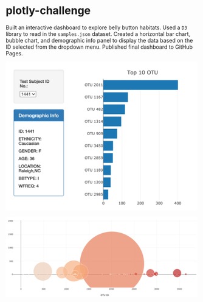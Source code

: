 # plotly-challenge

Built an interactive dashboard to explore belly button habitats. Used a `D3` library to read in the `samples.json` dataset. Created a horizontal bar chart, bubble chart, and demographic info panel to display the data based on the ID selected from the dropdown menu. Published final dashboard to GitHub Pages.

![Belly Button Dashboard](images/bb_dashboard_01.png)

![Belly Button Dashboard bubble chart](images/bb_dashboard_02.png)